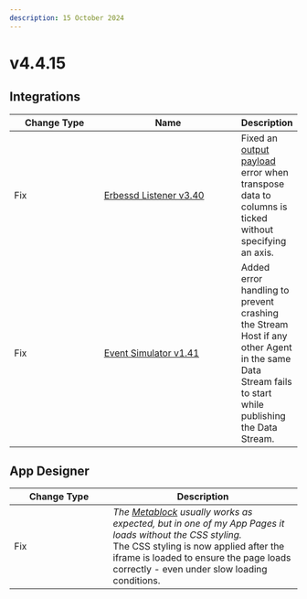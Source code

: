 ```yaml
---
description: 15 October 2024
---
```


# v4.4.15

## Integrations

<table><thead><tr><th width="155">Change Type</th><th width="250">Name</th><th>Description</th></tr></thead><tbody><tr><td>Fix</td><td><a href="https://xmpro.gitbook.io/erbessd">Erbessd Listener v3.40</a></td><td>Fixed an <a href="../how-tos/agents/building-agents.md#output-payload">output payload</a> error when transpose data to columns is ticked without specifying an axis.</td></tr><tr><td>Fix</td><td><a href="https://xmpro.gitbook.io/event-simulator">Event Simulator v1.41</a></td><td>Added error handling to prevent crashing the Stream Host if any other Agent in the same Data Stream fails to start while publishing the Data Stream.</td></tr></tbody></table>

## App Designer

<table><thead><tr><th width="157">Change Type</th><th>Description</th></tr></thead><tbody><tr><td>Fix</td><td><em>The</em> <a href="../blocks-toolbox/advanced/metablock.md"><em>Metablock</em></a> <em>usually works as expected, but in one of my App Pages it loads without the CSS styling.</em><br>The CSS styling is now applied after the iframe is loaded to ensure the page loads correctly - even under slow loading conditions.</td></tr></tbody></table>
